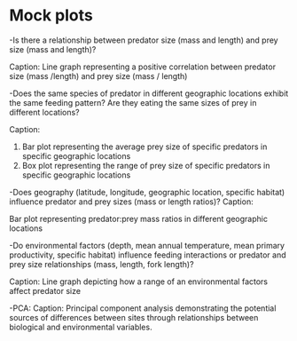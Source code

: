# Mock plots

-Is there a relationship between predator size (mass and length) and prey size (mass and length)?

Caption: 
Line graph representing a positive correlation between predator size (mass /length) and prey size (mass / length)

-Does the same species of predator in different geographic locations exhibit the same feeding pattern? Are they eating the same sizes of prey in different locations?

Caption:
1. Bar plot representing the average prey size of specific predators in specific geographic locations
2. Box plot representing the range of prey size of specific predators in specific geographic locations 

-Does geography (latitude, longitude, geographic location, specific habitat) influence predator and prey sizes (mass or length ratios)?
Caption:

Bar plot representing predator:prey mass ratios in different geographic locations 

-Do environmental factors (depth, mean annual temperature, mean primary productivity, specific habitat) influence feeding interactions or predator and prey size relationships (mass, length, fork length)?

Caption: 
Line graph depicting how a range of an environmental factors affect predator size 

-PCA:
Caption: Principal component analysis demonstrating the potential sources of differences between sites through relationships between biological and environmental variables.
